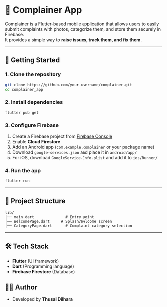# 📢 Complainer App

Complainer is a Flutter-based mobile application that allows users to easily submit complaints with photos, categorize them, and store them securely in Firebase.  
It provides a simple way to **raise issues, track them, and fix them**.

---

## 🚀 Getting Started

### 1. Clone the repository
```bash
git clone https://github.com/your-username/complainer.git
cd complainer_app
````

### 2. Install dependencies

```bash
flutter pub get
```

### 3. Configure Firebase

1. Create a Firebase project from [Firebase Console](https://console.firebase.google.com/)
2. Enable **Cloud Firestore**
3. Add an Android app (`com.example.complainer` or your package name)
4. Download `google-services.json` and place it in `android/app/`
5. For iOS, download `GoogleService-Info.plist` and add it to `ios/Runner/`

### 4. Run the app

```bash
flutter run
```

---

## 📂 Project Structure

```
lib/
│── main.dart              # Entry point
│── WelcomePage.dart     # Splash/Welcome screen
│── CategoryPage.dart      # Complaint category selection

```

---

## 🛠️ Tech Stack

* **Flutter** (UI framework)
* **Dart** (Programming language)
* **Firebase Firestore** (Database)


## 👨‍💻 Author

* Developed by **Thusal Dilhara**


